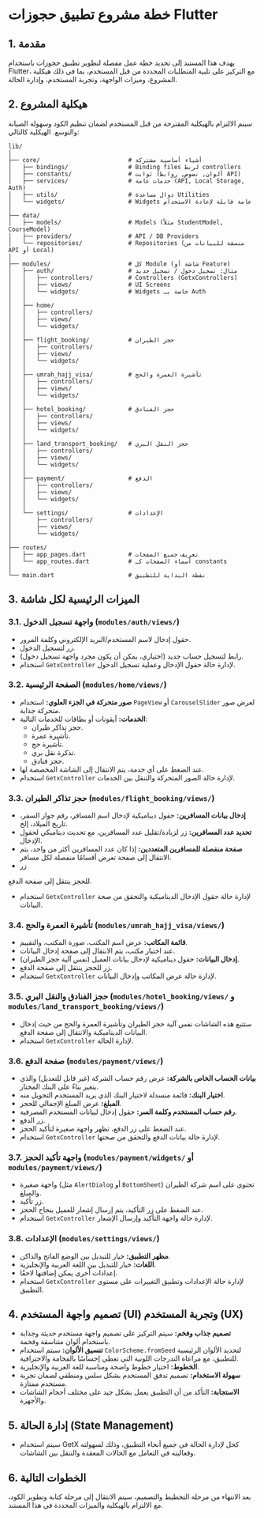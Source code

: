 # خطة مشروع تطبيق حجوزات Flutter

## 1. مقدمة
يهدف هذا المستند إلى تحديد خطة عمل مفصلة لتطوير تطبيق حجوزات باستخدام Flutter، مع التركيز على تلبية المتطلبات المحددة من قبل المستخدم، بما في ذلك هيكلية المشروع، وميزات الواجهة، وتجربة المستخدم، وإدارة الحالة.

## 2. هيكلية المشروع
سيتم الالتزام بالهيكلية المقترحة من قبل المستخدم لضمان تنظيم الكود وسهولة الصيانة والتوسع. الهيكلية كالتالي:

```
lib/
│
├── core/                         # أشياء أساسية مشتركة
│   ├── bindings/                 # Binding files لربط controllers
│   ├── constants/                # ثوابت (ألوان, نصوص, روابط API)
│   ├── services/                 # خدمات عامة (API, Local Storage, Auth)
│   ├── utils/                    # دوال مساعدة Utilities
│   └── widgets/                  # Widgets عامة قابلة لإعادة الاستخدام
│
├── data/
│   ├── models/                   # Models (مثلاً StudentModel, CourseModel)
│   ├── providers/                # API / DB Providers
│   └── repositories/             # Repositories (منسقة للبيانات من API أو Local)
│
├── modules/                      # كل Module (شاشة أو Feature)
│   ├── auth/                     # مثال: تسجيل دخول / تسجيل جديد
│   │   ├── controllers/          # Controllers (GetxControllers)
│   │   ├── views/                # UI Screens
│   │   └── widgets/              # Widgets خاصة بـ Auth
│   │
│   ├── home/
│   │   ├── controllers/
│   │   ├── views/
│   │   └── widgets/
│   │
│   ├── flight_booking/           # حجز الطيران
│   │   ├── controllers/
│   │   ├── views/
│   │   └── widgets/
│   │
│   ├── umrah_hajj_visa/          # تأشيرة العمرة والحج
│   │   ├── controllers/
│   │   ├── views/
│   │   └── widgets/
│   │
│   ├── hotel_booking/            # حجز الفنادق
│   │   ├── controllers/
│   │   ├── views/
│   │   └── widgets/
│   │
│   ├── land_transport_booking/   # حجز النقل البري
│   │   ├── controllers/
│   │   ├── views/
│   │   └── widgets/
│   │
│   ├── payment/                  # الدفع
│   │   ├── controllers/
│   │   ├── views/
│   │   └── widgets/
│   │
│   └── settings/                 # الإعدادات
│       ├── controllers/
│       ├── views/
│       └── widgets/
│
├── routes/
│   ├── app_pages.dart            # تعريف جميع الصفحات
│   └── app_routes.dart           # أسماء الصفحات كـ constants
│
└── main.dart                     # نقطة البداية للتطبيق
```

## 3. الميزات الرئيسية لكل شاشة

### 3.1. واجهة تسجيل الدخول (`modules/auth/views/`)
- حقول إدخال لاسم المستخدم/البريد الإلكتروني وكلمة المرور.
- زر لتسجيل الدخول.
- رابط لتسجيل حساب جديد (اختياري، يمكن أن يكون مجرد واجهة تسجيل دخول).
- استخدام `GetxController` لإدارة حالة حقول الإدخال وعملية تسجيل الدخول.

### 3.2. الصفحة الرئيسية (`modules/home/views/`)
- **صور متحركة في الجزء العلوي:** استخدام `PageView` أو `CarouselSlider` لعرض صور متحركة جذابة.
- **الخدمات:** أيقونات أو بطاقات للخدمات التالية:
    - حجز تذاكر طيران.
    - تأشيرة عمرة.
    - تأشيرة حج.
    - تذكرة نقل بري.
    - حجز فنادق.
- عند الضغط على أي خدمة، يتم الانتقال إلى الشاشة المخصصة لها.
- استخدام `GetxController` لإدارة حالة الصور المتحركة والتنقل بين الخدمات.

### 3.3. حجز تذاكر الطيران (`modules/flight_booking/views/`)
- **إدخال بيانات المسافرين:** حقول ديناميكية لإدخال اسم المسافر، رقم جواز السفر، تاريخ الميلاد، إلخ.
- **تحديد عدد المسافرين:** زر لزيادة/تقليل عدد المسافرين، مع تحديث ديناميكي لحقول الإدخال.
- **صفحة منفصلة للمسافرين المتعددين:** إذا كان عدد المسافرين أكثر من واحد، يتم الانتقال إلى صفحة تعرض أقسامًا منفصلة لكل مسافر.
- زر 


للحجز ينتقل إلى صفحة الدفع.
- استخدام `GetxController` لإدارة حالة حقول الإدخال الديناميكية والتحقق من صحة البيانات.

### 3.4. تأشيرة العمرة والحج (`modules/umrah_hajj_visa/views/`)
- **قائمة المكاتب:** عرض اسم المكتب، صورة المكتب، والتقييم.
- عند اختيار مكتب، يتم الانتقال إلى صفحة إدخال البيانات.
- **إدخال البيانات:** حقول ديناميكية لإدخال بيانات العميل (نفس آلية حجز الطيران).
- زر للحجز ينتقل إلى صفحة الدفع.
- استخدام `GetxController` لإدارة حالة عرض المكاتب وإدخال البيانات.

### 3.5. حجز الفنادق والنقل البري (`modules/hotel_booking/views/` و `modules/land_transport_booking/views/`)
- ستتبع هذه الشاشات نفس آلية حجز الطيران وتأشيرة العمرة والحج من حيث إدخال البيانات الديناميكية والانتقال إلى صفحة الدفع.
- استخدام `GetxController` لإدارة الحالة.

### 3.6. صفحة الدفع (`modules/payment/views/`)
- **بيانات الحساب الخاص بالشركة:** عرض رقم حساب الشركة (غير قابل للتعديل) والذي يتغير بناءً على البنك المختار.
- **اختيار البنك:** قائمة منسدلة لاختيار البنك الذي يريد المستخدم التحويل منه.
- **المبلغ:** عرض المبلغ الإجمالي للحجز.
- **رقم حساب المستخدم وكلمة السر:** حقول إدخال لبيانات المستخدم المصرفية.
- زر الدفع.
- عند الضغط على زر الدفع، تظهر واجهة صغيرة لتأكيد الحجز.
- استخدام `GetxController` لإدارة حالة بيانات الدفع والتحقق من صحتها.

### 3.7. واجهة تأكيد الحجز (`modules/payment/widgets/` أو `modules/payment/views/`)
- واجهة صغيرة (مثل `AlertDialog` أو `BottomSheet`) تحتوي على اسم شركة الطيران والمبلغ.
- زر تأكيد.
- عند الضغط على زر التأكيد، يتم إرسال إشعار للعميل بنجاح الحجز.
- استخدام `GetxController` لإدارة حالة واجهة التأكيد وإرسال الإشعار.

### 3.8. الإعدادات (`modules/settings/views/`)
- **مظهر التطبيق:** خيار للتبديل بين الوضع الفاتح والداكن.
- **اللغات:** خيار للتبديل بين اللغة العربية والإنجليزية.
- إعدادات أخرى يمكن إضافتها لاحقًا.
- استخدام `GetxController` لإدارة حالة الإعدادات وتطبيق التغييرات على مستوى التطبيق.

## 4. تصميم واجهة المستخدم (UI) وتجربة المستخدم (UX)
- **تصميم جذاب وفخم:** سيتم التركيز على تصميم واجهة مستخدم حديثة وجذابة باستخدام ألوان متناسقة وفخمة.
- **تنسيق الألوان:** سيتم استخدام `ColorScheme.fromSeed` لتحديد الألوان الرئيسية للتطبيق، مع مراعاة التدرجات اللونية التي تعطي إحساسًا بالفخامة والاحترافية.
- **الخطوط:** اختيار خطوط واضحة ومناسبة للغة العربية والإنجليزية.
- **سهولة الاستخدام:** تصميم تدفق المستخدم بشكل سلس ومنطقي لضمان تجربة مستخدم ممتازة.
- **الاستجابة:** التأكد من أن التطبيق يعمل بشكل جيد على مختلف أحجام الشاشات والأجهزة.

## 5. إدارة الحالة (State Management)
- سيتم استخدام GetX كحل لإدارة الحالة في جميع أنحاء التطبيق، وذلك لسهولته وفعاليته في التعامل مع الحالات المعقدة والتنقل بين الشاشات.

## 6. الخطوات التالية
بعد الانتهاء من مرحلة التخطيط والتصميم، سيتم الانتقال إلى مرحلة كتابة وتطوير الكود، مع الالتزام بالهيكلية والميزات المحددة في هذا المستند.


